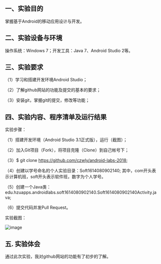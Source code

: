 ## 一、实验目的
掌握基于Android的移动应用设计与开发。
## 二、实验设备与环境
操作系统：Windows 7；开发工具：Java 7、Android Studio 2等。
## 三、实验要求
（1）学习和搭建开发环境Android Studio； 

（2）了解github网站的功能及提交的基本的要求； 

（3）安装git，掌握git的提交，修改等功能；

## 四、实验内容、程序清单及运行结果
实验步骤：

（1）搭建开发环境（Android Studio 3.1正式版），运行（截图）； 

（2）加入Git项目（Fork），将项目克隆（Clone）到自己帐号下； 

（3）$ git clone https://github.com/czwly/android-labs-2018; 

（4）创建以学号命名的个人实验目录：Soft1614080902140; 其中，com开头表示计算机班，soft开头表示软件班，数字为个人学号。

（5）创建一个Java类：edu.hzuapps.androidlabs.soft1614080902140.Soft1614080902140Activity.java;

（6）提交代码并发Pull Request。

实验截图：

![image](https://github.com/czwly/android-labs-2018/blob/master/Soft1614080902140/report1.png)

## 五. 实验体会

通过此次实验，我对github网站的功能有了初步的了解。
